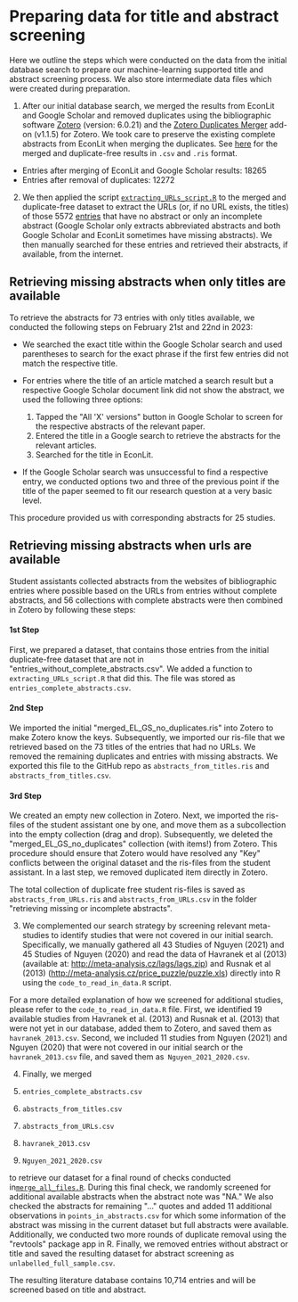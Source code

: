 # Preparing data for title and abstract screening

Here we outline the steps which were conducted on the data from the initial database search to prepare our machine-learning supported title and abstract screening process. We also store intermediate data files which were created during preparation.

1. After our initial database search, we merged the results from EconLit and Google Scholar and removed duplicates using the bibliographic software [Zotero](https://www.zotero.org/) (version: 6.0.21) and the [Zotero Duplicates Merger](https://github.com/frangoud/ZoteroDuplicatesMerger) add-on (v1.1.5) for Zotero. We took care to preserve the existing complete abstracts from EconLit when merging the duplicates. See [here](https://github.com/META-CMP/data/tree/main/data/study%20search/database%20search/processed/preparation%20for%20abstract%20screening/merging%20of%20EL%20and%20GS%20results%20and%20duplicate%20removal) for the merged and duplicate-free results in `.csv` and `.ris` format.

- Entries after merging of EconLit and Google Scholar results: 18265
- Entries after removal of duplicates: 12272

2. We then applied the script [`extracting_URLs_script.R`](https://github.com/META-CMP/data/blob/main/data/study%20search/database%20search/processed/preparation%20for%20abstract%20screening/retrieving%20missing%20or%20incomplete%20abstracts/extracting_URLs_script.R) to the merged and duplicate-free dataset to extract the URLs (or, if no URL exists, the titles) of those 5572 [entries](https://github.com/META-CMP/data/blob/main/data/study%20search/database%20search/processed/preparation%20for%20abstract%20screening/retrieving%20missing%20or%20incomplete%20abstracts/entries_without_complete_abstracts.csv) that have no abstract or only an incomplete abstract (Google Scholar only extracts abbreviated abstracts and both Google Scholar and EconLit sometimes have missing abstracts). We then manually searched for these entries and retrieved their abstracts, if available, from the internet.

## Retrieving missing abstracts when only titles are available

To retrieve the abstracts for 73 entries with only titles available, we conducted the following steps on February 21st and 22nd in 2023:

- We searched the exact title within the Google Scholar search and used parentheses to search for the exact phrase if the first few entries did not match the respective title.

- For entries where the title of an article matched a search result but a respective Google Scholar document link did not show the abstract, we used the following three options:  
  1. Tapped the "All 'X' versions" button in Google Scholar to screen for the respective abstracts of the relevant paper.
  2. Entered the title in a Google search to retrieve the abstracts for the relevant articles.
  3. Searched for the title in EconLit.
  
- If the Google Scholar search was unsuccessful to find a respective entry, we conducted options two and three of the previous point if the title of the paper seemed to fit our research question at a very basic level. 

This procedure provided us with corresponding abstracts for 25 studies.

## Retrieving missing abstracts when urls are available

Student assistants collected abstracts from the websites of bibliographic entries where possible based on the URLs from entries without complete abstracts, and 56 collections with complete abstracts were then combined in Zotero by following these steps:

#### 1st Step

First, we prepared a dataset, that contains those entries from the initial duplicate-free dataset that are not in "entries_without_complete_abstracts.csv". We added a function to `extracting_URLs_script.R` that did this. The file was stored as `entries_complete_abstracts.csv`.

#### 2nd Step

We imported the initial "merged_EL_GS_no_duplicates.ris" into Zotero to make Zotero know the keys. Subsequently, we imported our ris-file that we retrieved based on the 73 titles of the entries that had no URLs. We removed the remaining duplicates and entries with missing abstracts. We exported this file to the GitHub repo as `abstracts_from_titles.ris` and `abstracts_from_titles.csv`.

#### 3rd Step

We created an empty new collection in Zotero. Next, we imported the ris-files of the student assistant one by one, and move them as a subcollection into the empty collection (drag and drop). Subsequently, we deleted the "merged_EL_GS_no_duplicates" collection (with items!) from Zotero. This procedure should ensure that Zotero would have resolved any "Key" conflicts between the original dataset and the ris-files from the student assistant. In a last step, we removed duplicated item directly in Zotero.

The total collection of duplicate free student ris-files is saved as `abstracts_from_URLs.ris` and `abstracts_from_URLs.csv` in the folder "retrieving missing or incomplete abstracts". 


3. We complemented our search strategy by screening relevant meta-studies to identify studies that were not covered in our initial search. Specifically, we manually gathered all 43 Studies of Nguyen (2021) and 45 Studies of Nguyen (2020) and read the data of Havranek et al (2013) (available at: http://meta-analysis.cz/lags/lags.zip) and Rusnak et al (2013) (http://meta-analysis.cz/price_puzzle/puzzle.xls) directly into R using the `code_to_read_in_data.R` script. 

For a more detailed explanation of how we screened for additional studies, please refer to the `code_to_read_in_data.R` file. First, we identified 19 available studies from Havranek et al. (2013) and Rusnak et al. (2013) that were not yet in our database, added them to Zotero, and saved them as `havranek_2013.csv`. Second, we included 11 studies from Nguyen (2021) and Nguyen (2020) that were not covered in our initial search or the `havranek_2013.csv` file, and saved them as` Nguyen_2021_2020.csv`.

4. Finally, we merged 

1. `entries_complete_abstracts.csv`
2. `abstracts_from_titles.csv`
3. `abstracts_from_URLs.csv`
4. `havranek_2013.csv`
5. `Nguyen_2021_2020.csv`

to retrieve our dataset for a final round of checks conducted in[`merge_all_files.R`](). During this final check, we randomly screened for additional available abstracts when the abstract note was "NA." We also checked the abstracts for remaining "..." quotes and added 11 additional observations in `points_in_abstracts.csv` for which some information of the abstract was missing in the current dataset but full abstracts were available. Additionally, we conducted two more rounds of duplicate removal using the "revtools" package app in R. Finally, we removed entries without abstract or title and saved the resulting dataset for abstract screening as `unlabelled_full_sample.csv`.

The resulting literature database contains 10,714 entries and will be screened based on title and abstract.


